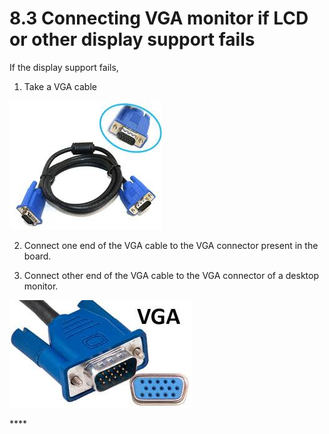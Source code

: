 # 8.3	Connecting VGA monitor if LCD or other display support fails

If the display support fails,

1. Take a VGA cable

![Figure 4: VGA Cable](../../../../.gitbook/assets/13%20%281%29.jpeg)

2. Connect one end of the VGA cable to the VGA connector present in the board.

3. Connect other end of the VGA cable to the VGA connector of a desktop monitor.

![Figure 5: VGA Connector](../../../../.gitbook/assets/14.jpeg)

\*\*\*\*

